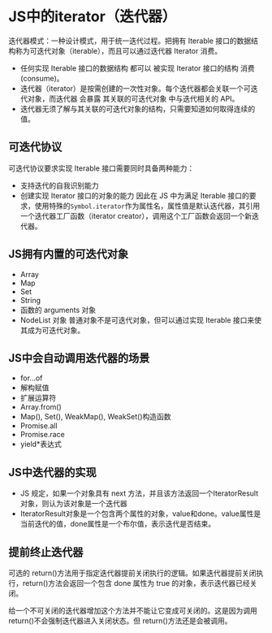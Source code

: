 # JS中的iterator（迭代器）
迭代器模式：一种设计模式，用于统一迭代过程。把拥有 Iterable 接口的数据结构称为可迭代对象（iterable），而且可以通过迭代器 Iterator 消费。

+ 任何实现 Iterable 接口的数据结构 都可以 被实现 Iterator 接口的结构 消费(consume)。
+ 迭代器（iterator）是按需创建的一次性对象。每个迭代器都会关联一个可迭代对象，而迭代器 会暴露 其关联的可迭代对象 中与迭代相关的 API。
+ 迭代器无须了解与其关联的可迭代对象的结构，只需要知道如何取得连续的值。

## 可迭代协议
可迭代协议要求实现 Iterable 接口需要同时具备两种能力：
+ 支持迭代的自我识别能力
+ 创建实现 Iterator 接口的对象的能力
因此在 JS 中为满足 Iterable 接口的要求，使用特殊的`Symbol.iterator`作为属性名，属性值是默认迭代器，其引用一个迭代器工厂函数（iterator creator），调用这个工厂函数会返回一个新迭代器。

## JS拥有内置的可迭代对象
+ Array
+ Map
+ Set
+ String
+ 函数的 arguments 对象
+ NodeList 对象
普通对象不是可迭代对象，但可以通过实现 Iterable 接口来使其成为可迭代对象。

## JS中会自动调用迭代器的场景
+ for...of
+ 解构赋值
+ 扩展运算符
+ Array.from()
+ Map(), Set(), WeakMap(), WeakSet()构造函数
+ Promise.all
+ Promise.race
+ yield*表达式

## JS中迭代器的实现
+ JS 规定，如果一个对象具有 next 方法，并且该方法返回一个IteratorResult对象，则认为该对象是一个迭代器
+ IteratorResult对象是一个包含两个属性的对象，value和done。value属性是当前迭代的值，done属性是一个布尔值，表示迭代是否结束。
## 提前终止迭代器
可选的 return()方法用于指定迭代器提前关闭执行的逻辑。如果迭代器提前关闭执行，return()方法会返回一个包含 done 属性为 true 的对象，表示迭代器已经关闭。

给一个不可关闭的迭代器增加这个方法并不能让它变成可关闭的。这是因为调用 return()不会强制迭代器进入关闭状态。但 return()方法还是会被调用。
